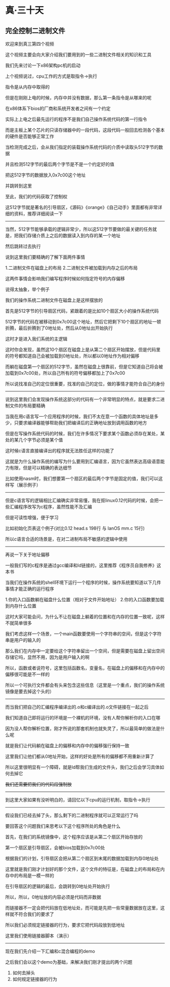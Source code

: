 # 真·三十天
## 完全控制二进制文件

欢迎来到真三第四个视频

这个视频主要会向大家介绍我们要用到的一些二进制文件相关的知识和工具

我们先来讨论一下x86架构pc机的启动

上个视频说过，cpu工作的方式是取指令->执行

指令是从内存中取得的

但是在刚刚上电的时候，内存中并没有数据，那么第一条指令是从哪来的呢

在x86体系下bios的厂商和系统开发者之间有一个约定

实际上上电之后最先运行的程序不是我们自己操作系统代码的第一行指令

而是主板上某个芯片的只读存储器中的一段代码，这段代码一般回去检测各个基本的硬件是否能够正常工作

当检测完成之后，会从我们指定的装载操作系统代码的介质中读取头512字节的数据

并且检测512字节的最后两个字节是不是一个约定好的值

把这512字节的数据放入0x7c00这个地址

并跳转到这里

至此，我们的代码获取了控制权

这512字节就是著名的引导扇区，《源码》《orange》《自己动手》里面都有非常详细的资料，推荐详细阅读一下

---

当然，512字节能够承载的逻辑非常少，所以这512字节要做的最关键的任务就是，把我们存储介质上之后的数据读入到内存的某一个地址

然后跳转过去执行

说到这里我们要精确的了解下面两件事情

1.二进制文件在磁盘上的布局
2.二进制文件被加载到内存之后的布局

这两件事情会影响我们编写程序时候如何指定符号的内存偏移

说得太抽象，举个例子

我们的操作系统二进制文件在磁盘上是这样摆放的

首先是512字节的引导扇区代码，紧跟着的是比如10个扇区大小的操作系统代码

512字节的代码在被移动到0x7c00这个地址，然后它把剩下10个扇区的地址一顿折腾，最后折腾到了0地址处，然后从0地址出开始执行

这时才是进入我们系统的主逻辑

这时你会发现，虽然这10个扇区在磁盘上是从第二个扇区开始摆放，但是代码里的符号都知道自己会被加载到0地址处，所以都以0地址作为相对偏移

而躺在磁盘第一个扇区的512字节，虽然在磁盘上很靠前，但是它知道自己将会被加载到0x7c00处，所以自己所有的符号偏移都加上了0x7c00

所以说找准自己的定位很重要，找准的自己的定位，做的事情才能符合自己的身份

---

说到这里我们会发现操作系统这部分的代码有一个非常明显的特点，就是要求二进制文件的布局要精确

当我在用c语言写一个应用程序的时候，我们不太在意一个函数的具体地址是多少，只要求编译器能够帮助我们把编译后的正确地址放到调用函数的地方

但是在写操作系统代码的时候，我们在许多情况下要求某个函数必须存在某处，某处的某几个字节必须是某个值

这时候c语言直接编译出的程序就无法胜任这样的功能了

这就是为什么操作系统的编写为什么要用到汇编语言，因为它虽然表达高级语意能力有限，但是可以精确的表达细节

比如使用nasm时，我们想要第一个扇区的最后两个字节是固定的值，我们可以这样写（展示例子）

---

但是c语言写的逻辑相比汇编确实非常易懂，我在抠linux0.12代码的时候，会把一些汇编程序改写为c程序，虽然性能不及汇编

但是可读性增强，便于学习

比如初始化页表这个例子(对比0.12 head.s 198行 与 lanOS mm.c 15行)

所以c语言合适的场景是，在对二进制布局不敏感的逻辑中使用

---

再说一下关于地址偏移

一般我们写的c程序是通过gcc编译和ld链接的，这里推荐《程序员自我修养》这本书

当我们在操作系统的shell环境下运行一个程序的时候，操作系统要知道以下几件事情才能正确的运行程序

1.你的入口函数躺在磁盘什么位置（相对于文件开始地址）
2.你的入口函数要加载到内存什么位置

这时大家可能会问，为什么不让在磁盘上躺着的位置和在内存的位置一致呢，这样不就简单很多

我们考虑这样一个场景，一个main函数要使用一个字符串的空间，但是这个字符串是用户的输入的

那么我们在内存中一定要给这个字符串留出一个空间，但是需要在磁盘上留出空间存储它吗，显然不用，因为是用户输入的啊

所以，函数或者说符号，这里包括函数名，变量名，在磁盘上的偏移和在内存中的偏移很可能是不一样的

所以一个可执行文件都会有头来包含这些信息（这里是一个重点，我们的操作系统镜像是要去掉这个头的）

---

而当我们把自己的汇编程序编译出的.o和c编译出的.o文件链接在一起之后

我们知道自己即将运行的环境是一个裸机的环境，没有人帮你解析你的入口在哪

因为没人帮你解析位置，刚才所说的那套机制也就失灵了，所以最简单的做法是什么呢

就是我们让代码躺在磁盘上的偏移和内存中的偏移强行保持一致

这里我们让他们都从0地址开始，这样的好处是所有的偏移都不用重新计算了

所以这里很明显有一个障碍，就是ld帮我们生成的文件头，我们之后会学习具体如何去掉它

~~我们还需要把我们的代码段强制放~~

---

到这里大家如果有没听明白的，请回忆以下cpu的运行机制，取指令->执行

---

假设我们已经去掉了头，那么剩下的二进制程序就可以正常运行了吗

要回答这个问题我们来思考以下这个程序所处的角色是什么

首先，在我们的系统镜像中，这个程序应该是从第二个扇区开始存放的

第一个扇区是引导扇区，会被bios加载到0x7c00处

根据我们的计划，引导扇区会把从第二个扇区到末尾的数据加载到内存0地址处

这里就是我们刚才计划好的那个文件，这个文件的特征是，在磁盘上的布局和在内存中的布局是一模一样的

在引导扇区的逻辑的最后，会跳转到0地址处开始执行

所以，所以，0地址放的内容必须是代码而非数据

而链接器不一定会把代码放在低地址处，而可能是先把一些常量数据放在这里，这样就不符合我们的要求了

所以我们必须规定链接器的行为，要求它把代码段放到低地址

这里我们使用链接器脚本（演示）

---

现在我们先介绍一下汇编和c混合编程的demo

之后我们会以这个demo为基础，来解决我们刚才提出的两个问题

1. 如何去掉头
2. 如何规定链接器的行为